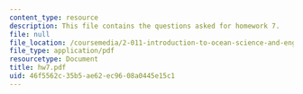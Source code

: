 ```yaml
---
content_type: resource
description: This file contains the questions asked for homework 7.
file: null
file_location: /coursemedia/2-011-introduction-to-ocean-science-and-engineering-spring-2006/46f5562c35b5ae62ec9608a0445e15c1_hw7.pdf
file_type: application/pdf
resourcetype: Document
title: hw7.pdf
uid: 46f5562c-35b5-ae62-ec96-08a0445e15c1
---
```

